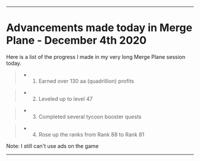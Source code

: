 
***

# Advancements made today in Merge Plane - December 4th 2020

Here is a list of the progress I made in my very long Merge Plane session today.

> * 1. Earned over 130 aa (quadrillion) profits

> * 2. Leveled up to level 47

> * 3. Completed several tycoon booster quests

> * 4. Rose up the ranks from Rank 88 to Rank 81

Note: I still can't use ads on the game

***
